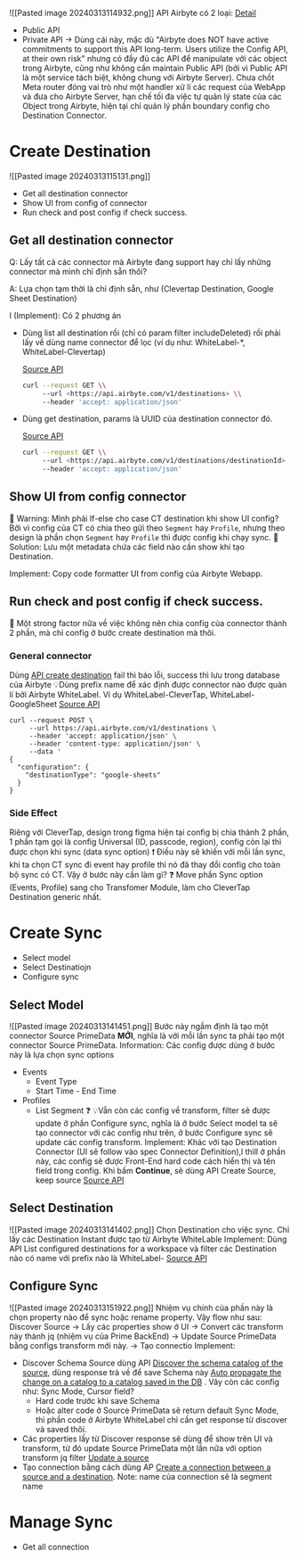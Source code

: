 ![[Pasted image 20240313114932.png]]
API Airbyte có 2 loại: [Detail](https://docs.airbyte.com/api-documentation) 
- Public API
- Private API → Dùng cái này, mặc dù "Airbyte does NOT have active commitments to support this API long-term. Users utilize the Config API, at their own risk" nhưng có đầy đủ các API để manipulate với các object trong Airbyte, cũng như không cần maintain Public API (bởi vì Public API là một service tách biệt, không chung với Airbyte Server). Chưa chốt
Meta router đóng vai trò như một handler xử lí các request của WebApp và đưa cho Airbyte Server, hạn chế tối đa việc tự quản lý state của các Object trong Airbyte, hiện tại chỉ quản lý phần boundary config cho Destination Connector.
# Create Destination
![[Pasted image 20240313115131.png]]
- Get all destination connector
- Show UI from config of connector
- Run check and post config if check success.

## Get all destination connector

Q: Lấy tất cả các connector mà Airbyte đang support hay chỉ lấy những connector mà mình chỉ định sẵn thôi?

A: Lựa chọn tạm thời là chỉ định sẵn, như (Clevertap Destination, Google Sheet Destination)

I (Implement): Có 2 phương án

- Dùng list all destination rồi (chỉ có param filter includeDeleted) rồi phải lấy về dùng name connector để lọc (ví dụ như: WhiteLabel-*, WhiteLabel-Clevertap)
    
    [Source API](https://reference.airbyte.com/reference/listdestinations)
    
    ```bash
    curl --request GET \\
         --url <https://api.airbyte.com/v1/destinations> \\
         --header 'accept: application/json'
    ```
    
- Dùng get destination, params là UUID của destination connector đó.
    
    [Source API](https://reference.airbyte.com/reference/getdestination)
    
    ```bash
    curl --request GET \\
         --url <https://api.airbyte.com/v1/destinations/destinationId> \\
         --header 'accept: application/json'
    ```
    

## Show UI from config connector

🚧 Warning: Mình phải If-else cho case CT destination khi show UI config? Bởi vì config của CT có chia theo gửi theo `Segment` hay `Profile`, nhưng theo design là phần chọn `Segment` hay `Profile` thì được config khi chạy sync. 
🚀 Solution: Lưu một metadata chứa các field nào cần show khi tạo Destination.

Implement: Copy code formatter UI from config của Airbyte Webapp.

## Run check and post config if check success.
💪 Một strong factor nữa về việc không nên chia config của connector thành 2 phần, mà chỉ config ở bước create destination mà thôi.
### General connector
Dùng [API create destination](https://reference.airbyte.com/reference/createdestination) fail thì báo lỗi, success thì lưu trong database của Airbyte
💡Dùng prefix name để xác định được connector nào được quản lí bởi Airbyte WhiteLabel. Ví dụ WhiteLabel-CleverTap, WhiteLabel-GoogleSheet
[Source API](https://reference.airbyte.com/reference/createdestination)
```Shell
curl --request POST \
     --url https://api.airbyte.com/v1/destinations \
     --header 'accept: application/json' \
     --header 'content-type: application/json' \
     --data '
{
  "configuration": {
    "destinationType": "google-sheets"
  }
}

```
### Side Effect
Riêng với CleverTap, design trong figma hiện tại config bị chia thành 2 phần, 1 phần tạm gọi là config Universal (ID, passcode, region), config còn lại thì được chọn khi sync (data sync option) ❗ Điều này sẽ khiến với mỗi lần sync, khi ta chọn CT sync đi event hay profile thì nó đã thay đổi config cho toàn bộ sync có CT.
Vậy ở bước này cần làm gì?  ❓ Move phần Sync option (Events, Profile) sang cho Transfomer Module, làm cho CleverTap Destination generic nhất.

# Create Sync

- Select model
- Select Destinatiojn
- Configure sync
## Select Model
![[Pasted image 20240313141451.png]]
Bước này ngầm định là tạo một connector Source PrimeData **MỚI**, nghĩa là với mỗi lần sync ta phải tạo một connector Source PrimeData. 
Information: Các config được dùng ở bước này là lựa chọn sync options
- Events
	- Event Type
	- Start Time - End Time
- Profiles
	- List Segment ❓
💡Vẫn còn các config về transform, filter sẽ được update ở phần Configure sync, nghĩa là ở bước Select model ta sẽ tạo connector với các config như trên, ở bước Configure sync sẽ update các config transform. 
Implement: Khác với tạo Destination Connector (UI sẽ follow vào spec Connector Definition),l thìll ở phần này, các config sẽ được Front-End hard code cách hiển thị và tên field trong config. Khi bấm **Continue**, sẽ dùng API Create Source, keep source
[Source API](https://airbyte-public-api-docs.s3.us-east-2.amazonaws.com/rapidoc-api-docs.html#post-/v1/sources/create)
## Select Destination
![[Pasted image 20240313141402.png]]
Chọn Destination cho việc sync. Chỉ lấy các Destination Instant được tạo từ Airbyte WhiteLable
Implement: Dùng API List configured destinations for a workspace và filter các Destination nào có name với prefix nào là WhiteLabel-
[Source API](https://airbyte-public-api-docs.s3.us-east-2.amazonaws.com/rapidoc-api-docs.html#post-/v1/destinations/list)

## Configure Sync
![[Pasted image 20240313151922.png]]
Nhiệm vụ chính của phần này là chọn property nào để sync hoặc rename property. Vậy flow như sau: Discover Source → Lấy các properties show ở UI → Convert các transform này thành jq (nhiệm vụ của Prime BackEnd) → Update Source PrimeData bằng configs transform mới này. → Tạo connectio
Implement: 
- Discover Schema Source dùng API [Discover the schema catalog of the source](https://airbyte-public-api-docs.s3.us-east-2.amazonaws.com/rapidoc-api-docs.html#post-/v1/sources/discover_schema), dùng response trả về để save Schema này [Auto propagate the change on a catalog to a catalog saved in the DB](https://airbyte-public-api-docs.s3.us-east-2.amazonaws.com/rapidoc-api-docs.html#post-/v1/sources/apply_schema_changes) . Vây còn các config như: Sync Mode, Cursor field?
	- Hard code trước khi save Schema
	- Hoặc alter code ở Source PrimeData sẽ return default Sync Mode, thì phần code ở Airbyte WhiteLabel chỉ cần get response từ discover và saved thôi.
- Các properties lấy từ Discover response sẽ dùng để show trên UI và transform, từ đó update Source PrimeData một lần nữa với option transform jq filter [Update a source](https://airbyte-public-api-docs.s3.us-east-2.amazonaws.com/rapidoc-api-docs.html#post-/v1/sources/update)
-  Tạo connection bằng cách dùng AP [Create a connection between a source and a destination](https://airbyte-public-api-docs.s3.us-east-2.amazonaws.com/rapidoc-api-docs.html#post-/v1/connections/create). Note: name của connection sẽ là segment name
# Manage Sync

- Get all connection
